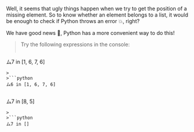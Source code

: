 Well, it seems that ugly things happen when we try to get the position of a missing element. So to know whether an element belongs to a list, it would be enough to check if Python throws an error :boom:, right?

We have good news :newspaper:, Python has a more convenient way to do this!

> Try the following expressions in the console:
>
>```python
ム7 in [1, 6, 7, 6]
```
>
>```python
ム6 in [1, 6, 7, 6]
```
>
>```python
ム7 in [8, 5]
```
>
>```python
ム7 in []
```